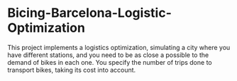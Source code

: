 # Bicing-Barcelona-Logistic-Optimization
This project implements a logistics optimization, simulating a city where you have different stations, and you need to be as close a possible to the demand of bikes in each one. You specify the number of trips done to transport bikes, taking its cost into account.
